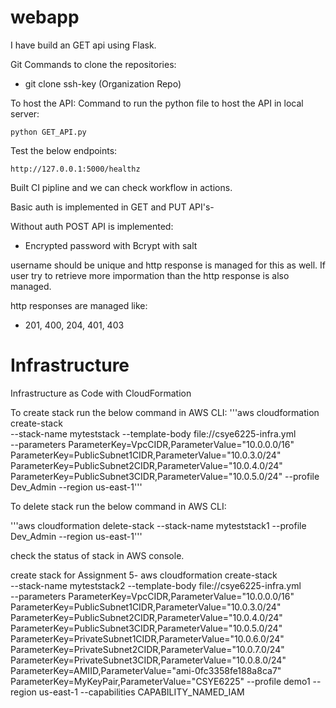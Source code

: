 # webapp
I have build an GET api using Flask. 


Git Commands to clone the repositories:
-  git clone ssh-key   (Organization Repo)

To host the API:
Command to run the python file to host the API in local server:

```code
python GET_API.py
```

Test the below endpoints:

```code
http://127.0.0.1:5000/healthz
```

Built CI pipline and we can check workflow in actions.

Basic auth is implemented in GET and PUT API's-  


Without auth POST API is implemented:
- Encrypted password with Bcrypt with salt

username should be unique and http response is managed for this as well.
If user try to retrieve more impormation than the http response is also managed. 

http responses are managed like: 
- 201, 400, 204, 401, 403





# Infrastructure
Infrastructure as Code with CloudFormation

To create stack run the below command in AWS CLI:
'''aws cloudformation create-stack  \
 --stack-name myteststack   --template-body file://csye6225-infra.yml \
 --parameters ParameterKey=VpcCIDR,ParameterValue="10.0.0.0/16" ParameterKey=PublicSubnet1CIDR,ParameterValue="10.0.3.0/24" ParameterKey=PublicSubnet2CIDR,ParameterValue="10.0.4.0/24" ParameterKey=PublicSubnet3CIDR,ParameterValue="10.0.5.0/24"  --profile Dev_Admin --region us-east-1'''

To delete stack run the below command in AWS CLI:

'''aws cloudformation delete-stack --stack-name myteststack1 --profile Dev_Admin --region us-east-1'''

check the status of stack in AWS console. 

create stack for Assignment 5-
aws cloudformation create-stack  \
 --stack-name myteststack2  --template-body file://csye6225-infra.yml \
 --parameters ParameterKey=VpcCIDR,ParameterValue="10.0.0.0/16" ParameterKey=PublicSubnet1CIDR,ParameterValue="10.0.3.0/24" ParameterKey=PublicSubnet2CIDR,ParameterValue="10.0.4.0/24" ParameterKey=PublicSubnet3CIDR,ParameterValue="10.0.5.0/24" ParameterKey=PrivateSubnet1CIDR,ParameterValue="10.0.6.0/24" ParameterKey=PrivateSubnet2CIDR,ParameterValue="10.0.7.0/24" ParameterKey=PrivateSubnet3CIDR,ParameterValue="10.0.8.0/24" ParameterKey=AMIID,ParameterValue="ami-0fc3358fe188a8ca7" ParameterKey=MyKeyPair,ParameterValue="CSYE6225" --profile demo1 --region us-east-1 --capabilities CAPABILITY_NAMED_IAM
